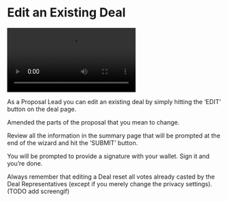 # Edit an Existing Deal

<video style="max-width: 100% !important; height: auto !important;" controls preload="auto"><source src="https://ik.imagekit.io/primedao/PrimeDeals/5-edit-a-deal-deals_z6Iat0f1B.mp4" type="video/mp4">Your browser does not support the video tag.</video>

As a Proposal Lead you can edit an existing deal by simply hitting the ‘EDIT’ button on the deal page. 

Amended the parts of the proposal that you mean to change.

Review all the information in the summary page that will be prompted at the end of the wizard and hit the ‘SUBMIT’ button. 

You will be prompted to provide a signature with your wallet. Sign it and you’re done.

Always remember that editing a Deal reset all votes already casted by the Deal Representatives (except if you merely change the privacy settings).  (TODO add screengif)